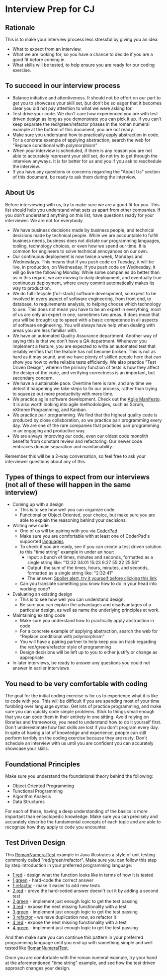 # Interview Prep for CJ

## Rationale
This is to make your interview process less stressful by giving you an idea:

- What to expect from an interview.
- What we are looking for, so you have a chance to decide if you are a good fit before coming in.
- What skills will be tested, to help ensure you are ready for our coding exercise.

## To succeed in our interview process
- Balance initiative and attentiveness.
  It should not be effort on our part to get you to showcase your skill set,
  but don't be so eager that it becomes clear you did not pay attention to what we were asking for.
- Test drive your code.
  We don't care how experienced you are with test driven design as long as you demonstrate you can pick it up.
  If you can't keep separate the red/green/refactor phases in the roman numeral example at the bottom of this document, you are not ready.
- Make sure you understand how to practically apply abstraction in code.
  For a concrete example of applying abstraction, search the web for "Replace conditional with polymorphism"
- When your interview is scheduled,
  if there is any reason you are not able to accurately represent your skill set,
  do not try to get through the interview anyways.
  It is far better for us and you if you ask to reschedule the interview.
- If you have any questions or concerns regarding the "About Us" section of this document,
  be ready to ask them during the interview.

## About Us
Before interviewing with us, try to make sure we are a good fit for you.
This list should help you understand what sets us apart from other companies.
If you don't understand anything on this list, have questions ready for your interviewer.
We are not for everybody.

- We have business decisions made by business people, and technical decisions made by technical people.  While we are accountable to fulfill business needs, business does not dictate our programming languages, tooling, technology choices, or even how we spend our time.
It is common for engineers to solve technical annoyances on our own.
- Our continuous deployment is now twice a week, Mondays and Wednesdays.
This means that if you push code on Tuesday, it will be live, in production, on Wednesday.
If you push code on Wednesday, it will go live the following Monday.
While some companies do better than us in this regard, we are moving to daily deployment, and eventually true continuous deployment, where every commit automatically makes its way to production.
- We do full lifecycle (full-stack) software development, so expect to be involved in every aspect of software engineering, from front end, to database, to requirements analysis, to helping choose which technology to use.
This does not mean you have to be an expert in everything, most of us are only an expert in one, sometimes two areas.
It does mean that you will be brought up to speed with a basic competence in all aspects of software engineering.
You will always have help when dealing with areas you are less familiar with.
- We have an automated Quality Assurance department.
Another way of saying this is that we don't have a QA department.
Whenever you implement a feature, you are expected to write an automated test that reliably verifies that the feature has not become broken.
This is not as hard as it may sound, and we have plenty of skilled people here that can show you how to write reliable tests efficiently.
We also practice "Test Driven Design", wherein the primary function of tests is how they affect the design of the code, and verifying correctness is an important, but secondary concern.
- We have a sustainable pace.
Overtime here is rare, and any time we detect it happening we take steps to fix our process, rather than trying to squeeze out more productivity with more time.
- We practice agile software development.
Check out the [Agile Manifesto](http://agilemanifesto.org/).
It is also worth looking into agile methodologies, such as Scrum, eXtreme Programming, and Kanban.
- We practice pair programming.
We find that the highest quality code is produced by close collaboration, so we practice pair programming every day.
We are one of the rare companies that practices pair programming in an engaging and productive way.
- We are always improving our code, even our oldest code monolith benefits from constant review and refactoring.
Our newer code embraces domain separation and maintainability.

Remember this will be a 2-way conversation, so feel free to ask your interviewer questions about any of this.

## Types of things to expect from our interviews (not all of these will happen in the same interview)
- Coming up with a design
    - This is to see how well you can organize code.
    - Functional or Object Oriented, your choice, but make sure you are able to explain the reasoning behind your decisions.
- Writing new code
    - One of us will be pairing with you via [CoderPad](https://coderpad.io)
    - Make sure you are comfortable with at least one of CoderPad's supported [languages](https://coderpad.io/languages)
    - To check if you are ready, see if you can create a test driven solution to this "time string" example in under an hour: 
        - Input: a bunch of times, minutes and seconds, formatted as a single string like: "12:32 34:01 15:23 9:27 55:22 25:56"
        - Output: the sum of the times, hours, minutes, and seconds, formatted as a single string like: "2:32:41"
        - The answer: [Spoiler alert, try it yourself before clicking this link](https://www.youtube.com/watch?v=WQn5EHpa6Wg)
    - Can you translate something you know how to do in your head into working code?
- Evaluating an existing design
    - This is to see how well you can understand design.
    - Be sure you can explain the advantages and disadvantages of a particular design, as well as name the underlying principles at work.
- Maintaining existing code
    - Make sure you understand how to practically apply abstraction in code
    - For a concrete example of applying abstraction, search the web for "Replace conditional with polymorphism"
    - You will have a pairing partner to help keep you on track regarding the red/green/refactor style of programming
    - Design decisions will be left up to you to either justify or change as appropriate 
- In later interviews, be ready to answer any questions you could not answer in earlier interviews

## You need to be very comfortable with coding
The goal for the initial coding exercise is for us to experience what it is like to code with you.
This will be difficult if you are spending most of your time fumbling over language syntax.
Get lots of practice programming, and make sure you can quickly code simple problems.
Stick to things small enough that you can code them in their entirety in one sitting.
Avoid relying on libraries and frameworks, you need to understand how to do it yourself first.
Don't underestimate how fast skills are lost if you don't program every day.
In spite of having a lot of knowledge and experience, people can still perform terribly on the coding exercise because they are rusty.
Don't schedule an interview with us until you are confident you can accurately showcase your skills.

## Foundational Principles
Make sure you understand the foundational theory behind the following:
- Object Oriented Programming
- Functional Programming
- Algorithm Analysis
- Data Structures

For each of these, having a deep understanding of the basics is more important than encyclopedic knowledge.
Make sure you can precisely and accurately describe the fundamental concepts of each topic and are able to recognize how they apply to code you encounter.

## Test Driven Design
This [RomanNumeralTest](src/main/java/com/cj/interview/prep/RomanNumeralTest.java) example in Java illustrates a style of unit testing commonly called "red/green/refactor".
Make sure you can follow this step by step introduction in your preferred programming language:
- [1 red](src/main/java/com/cj/interview/prep/RomanNumeralTestA_1_red.java) - design what the function looks like in terms of how it is tested
- [1 green](src/main/java/com/cj/interview/prep/RomanNumeralTestB_1_green.java) - hard-code the correct answer 
- [1 refactor](src/main/java/com/cj/interview/prep/RomanNumeralTestC_1_refactor.java) - make it easier to add new tests
- [2 red](src/main/java/com/cj/interview/prep/RomanNumeralTestD_2_red.java) - prove the hard-coded answer doesn't cut it by adding a second test
- [2 green](src/main/java/com/cj/interview/prep/RomanNumeralTestE_2_green.java) - implement just enough logic to get the test passing
- [3 red](src/main/java/com/cj/interview/prep/RomanNumeralTestF_3_red.java) - expose the next missing functionality with a test
- [3 green](src/main/java/com/cj/interview/prep/RomanNumeralTestG_3_green.java) - implement just enough logic to get the test passing
- [3 refactor](src/main/java/com/cj/interview/prep/RomanNumeralTestH_3_refactor.java) - we have duplication now, so refactor it
- [4 red](src/main/java/com/cj/interview/prep/RomanNumeralTestI_4_red.java) - expose the next missing functionality with a test
- [4 green](src/main/java/com/cj/interview/prep/RomanNumeralTestJ_4_green.java) - implement just enough logic to get the test passing

And then make sure you can continue this pattern in your preferred programming language until you end up with something simple and well tested like [RomanNumeralTest](src/main/java/com/cj/interview/prep/RomanNumeralTest.java). 

Once you are comfortable with the roman numeral example, try your hand at the aforementioned "time string" example, and see how the test driven approach changes your design.
